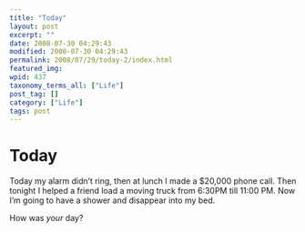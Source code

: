 ```yaml
---
title: "Today"
layout: post
excerpt: ""
date: 2008-07-30 04:29:43
modified: 2008-07-30 04:29:43
permalink: 2008/07/29/today-2/index.html
featured_img: 
wpid: 437
taxonomy_terms_all: ["Life"]
post_tag: []
category: ["Life"]
tags: post
---
```


# Today

Today my alarm didn’t ring, then at lunch I made a $20,000 phone call. Then tonight I helped a friend load a moving truck from 6:30PM till 11:00 PM. Now I’m going to have a shower and disappear into my bed.

How was *your* day?